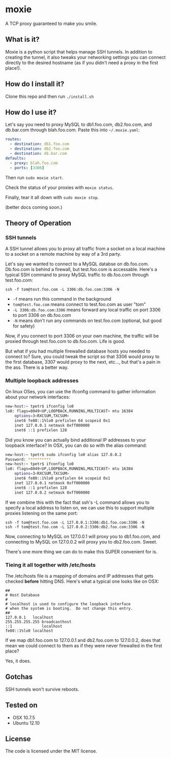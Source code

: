 # moxie

A TCP proxy guaranteed to make you smile.

## What is it?

Moxie is a python script that helps manage SSH tunnels. In addition to creating the tunnel, it also tweaks your networking settings you can connect directly to the desired hostname (as if you didn't need a proxy in the first place!).

## How do I install it?

Clone this repo and then run `./install.sh`

## How do I use it?

Let's say you need to proxy MySQL to db1.foo.com, db2.foo.com, and db.bar.com through blah.foo.com. Paste this into `~/.moxie.yaml`:

```yaml
routes:
  - destination: db1.foo.com
  - destination: db2.foo.com
  - destination: db.bar.com
defaults:
  - proxy: blah.foo.com
  - ports: [3306]
```

Then run `sudo moxie start`.

Check the status of your proxies with `moxie status`.

Finally, tear it all down with `sudo moxie stop`.

(better docs coming soon.)

## Theory of Operation

### SSH tunnels
A SSH tunnel allows you to proxy all traffic from a socket on a local machine to a socket on a remote machine by way of a 3rd party.

Let's say we wanted to connect to a MySQL databse on db.foo.com. Db.foo.com is behind a firewall, but test.foo.com is accessable. Here's a typical SSH command to proxy MySQL traffic to db.foo.com through test.foo.com:

`ssh -f tom@test.foo.com -L 3306:db.foo.com:3306 -N`

 - `-f` means run this command in the background
 - `tom@test.foo.com` means connect to test.foo.com as user "tom"
 - `-L 3306:db.foo.com:3306` means forward any local traffic on port 3306 to port 3306 on db.foo.com
 - `-N` means don't run any commands on test.foo.com (optional, but good for safety)

Now, if you connect to port 3306 on your own machine, the traffic will be proxied through test.foo.com to db.foo.com. Life is good.

But what if you had multiple firewalled database hosts you needed to connect to? Sure, you could tweak the script so that 3306 would proxy to the first database, 3307 would proxy to the next, etc..., but that's a pain in the ass. There is a better way.

### Multiple loopback addresses

On linux OSes, you can use the ifconfig command to gather information about your network interfaces:

```bash
new-host:~ tpetr$ ifconfig lo0
lo0: flags=8049<UP,LOOPBACK,RUNNING,MULTICAST> mtu 16384
    options=3<RXCSUM,TXCSUM>
    inet6 fe80::1%lo0 prefixlen 64 scopeid 0x1 
    inet 127.0.0.1 netmask 0xff000000 
    inet6 ::1 prefixlen 128
```

Did you know you can actually bind additional IP addresses to your loopback interface? In OSX, you can do so with the alias command:

```bash
new-host:~ tpetr$ sudo ifconfig lo0 alias 127.0.0.2
Password: **********
new-host:~ tpetr$ ifconfig lo0
lo0: flags=8049<UP,LOOPBACK,RUNNING,MULTICAST> mtu 16384
    options=3<RXCSUM,TXCSUM>
    inet6 fe80::1%lo0 prefixlen 64 scopeid 0x1 
    inet 127.0.0.1 netmask 0xff000000 
    inet6 ::1 prefixlen 128 
    inet 127.0.0.2 netmask 0xff000000
```

If we combine this with the fact that ssh's -L command allows you to specify a local address to listen on, we can use this to support multiple proxies listening on the same port:

```
ssh -f tom@test.foo.com -L 127.0.0.1:3306:db1.foo.com:3306 -N
ssh -f tom@test.foo.com -L 127.0.0.2:3306:db2.foo.com:3306 -N
```

Now, connecting to MySQL on 127.0.0.1 will proxy you to db1.foo.com, and connecting to MySQL on 127.0.0.2 will proxy you to db2.foo.com. Sweet.

There's one more thing we can do to make this SUPER convenient for is.

### Tieing it all together with /etc/hosts

The /etc/hosts file is a mapping of domains and IP addresses that gets checked **before** hitting DNS. Here's what a typical one looks like on OSX:

```
##
# Host Database
#
# localhost is used to configure the loopback interface
# when the system is booting.  Do not change this entry.
##
127.0.0.1   localhost
255.255.255.255 broadcasthost
::1             localhost 
fe80::1%lo0 localhost
```

If we map db1.foo.com to 127.0.0.1 and db2.foo.com to 127.0.0.2, does that mean we could connect to them as if they were never firewalled in the first place?

Yes, it does.

## Gotchas

SSH tunnels won't survive reboots.

## Tested on

 - OSX 10.7.5
 - Ubuntu 12.10

## License

The code is licensed under the MIT license.